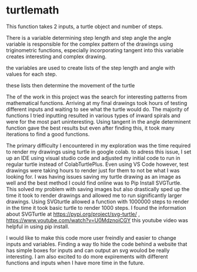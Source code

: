 # turtlemath

This function takes 2 inputs, a turtle object and number of steps. 

There is a variable determining step length and step angle
the angle variable is responsible for the complex pattern of the drawings
using triginometric functions, especially incorporating tangent into this variable creates interesting and complex drawing.

the variables are used to create lists of the step length and angle with values for each step.

these lists then determine the movement of the turtle 

The of the work in this project was the search for interesting patterns from mathematical functions. 
Arriving at my final drawings took hours of testing different inputs and waiting to see what the turtle would do. 
The majority of functions I tried inputting resulted in various types of inward spirals and were for the most part uninteresting. 
Using tangent in the angle determinent function gave the best results but even after finding this, it took many iterations to find a good functions. 

The primary difficulty I encountered in my exploration was the time required to render my drawings using turtle in google colab.
to adress this issue, I set up an IDE using visual studio code and adjusted my initial code to run in regular turtle instead of ColabTurtlePlus. 
Even using VS Code however, test drawings were taking hours to render just for them to not be what I was looking for. 
I was having issues saving my turtle drawing as an image as well and the best method I could find online was to Pip Install SVGTurtle.
This solved my problem with saving images but also drastically sped up the time it took to render drawings and allowed me to run significantly larger drawings.
Using SVGturtle allowed a function with 1000000 steps to render in the time it took basic turtle to render 1000 steps.
I found the information about SVGTurtle at https://pypi.org/project/svg-turtle/ , https://www.youtube.com/watch?v=U0MdznoiCGY this youtube video was helpful in using pip install.

I would like to make this code more user freindly and easier to change inputs and variables. 
Finding a way tlo hide the code behind a website that has simple boxes for inputs and can output an svg woulod be really interesting. 
I am also excited to do more expirements with different functions and inputs when I have more time in the future.
